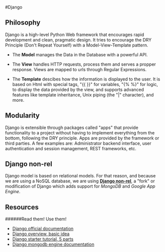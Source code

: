 #Django

## Philosophy
Django is a high-level Python Web framework that encourages rapid development and clean, pragmatic design. It tries to encourage the DRY Principle (Don't Repeat Yourself) with a Model-View-Template pattern.

- The **Model** manages the Data in the Database with a powerful API.

- The **View** handles HTTP requests, process them and serves a propper response. Views are mapped to urls through Regular Expressions.

- The **Template** descibes how the information is displayed to the user. It is based on Html with special tags, "{{ }}" for variables, "{% %}" for logic, to display the data provided by the view, and supports advanced features like template inheritance, Unix piping (the "|" character), and more.

## Modularity
Django is extensible through packages called "apps" that provide functionality to a project without having to implement everything from the bottom, following the DRY principle. Apps are provided by the framework or third parties. A few examples are: Administrator backend interface, user authentication and session management, REST frameworks, etc.

## Django non-rel
Django model is based on relational models. For that reason, and because we are using a NoSQL database, we are using **[Django non-rel](http://django-nonrel.org/)**, a "fork" or modification of Django which adds support for _MongoDB_ and _Google App Engine_.

## Resources
######Read them! Use them!
- [Django official documentation](https://docs.djangoproject.com/en/1.5/)
- [Django overview, basic idea](https://docs.djangoproject.com/en/1.5/intro/overview/)
- [Django starter tutorial, 5 parts](https://docs.djangoproject.com/en/1.5/intro/tutorial01/)
- [Django mongodb engine documentation](http://django-mongodb-engine.readthedocs.org/en/latest/)